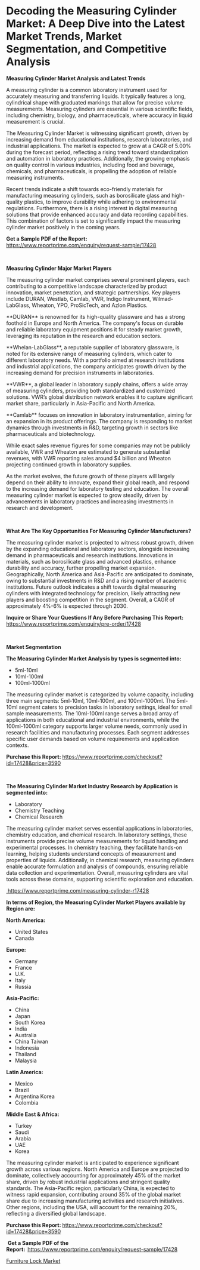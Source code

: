 <p><h1>Decoding the Measuring Cylinder Market: A Deep Dive into the Latest Market Trends, Market Segmentation, and Competitive Analysis</h1></p><p><strong>Measuring Cylinder Market Analysis and Latest Trends</strong></p>
<p><p>A measuring cylinder is a common laboratory instrument used for accurately measuring and transferring liquids. It typically features a long, cylindrical shape with graduated markings that allow for precise volume measurements. Measuring cylinders are essential in various scientific fields, including chemistry, biology, and pharmaceuticals, where accuracy in liquid measurement is crucial.</p><p>The Measuring Cylinder Market is witnessing significant growth, driven by increasing demand from educational institutions, research laboratories, and industrial applications. The market is expected to grow at a CAGR of 5.00% during the forecast period, reflecting a rising trend toward standardization and automation in laboratory practices. Additionally, the growing emphasis on quality control in various industries, including food and beverage, chemicals, and pharmaceuticals, is propelling the adoption of reliable measuring instruments.</p><p>Recent trends indicate a shift towards eco-friendly materials for manufacturing measuring cylinders, such as borosilicate glass and high-quality plastics, to improve durability while adhering to environmental regulations. Furthermore, there is a rising interest in digital measuring solutions that provide enhanced accuracy and data recording capabilities. This combination of factors is set to significantly impact the measuring cylinder market positively in the coming years.</p></p>
<p><strong>Get a Sample PDF of the Report:&nbsp;</strong> <a href="https://www.reportprime.com/enquiry/request-sample/17428?utm_campaign=2653&utm_medium=2&utm_source=Github&utm_content=ia&utm_term=18032025&utm_id=measuring-cylinder">https://www.reportprime.com/enquiry/request-sample/17428</a></p>
<p>&nbsp;</p>
<p><strong>Measuring Cylinder Major Market Players</strong></p>
<p><p>The measuring cylinder market comprises several prominent players, each contributing to a competitive landscape characterized by product innovation, market penetration, and strategic partnerships. Key players include DURAN, Westlab, Camlab, VWR, Indigo Instrument, Wilmad-LabGlass, Wheaton, YPO, ProSicTech, and Azlon Plastics.</p><p>**DURAN** is renowned for its high-quality glassware and has a strong foothold in Europe and North America. The company's focus on durable and reliable laboratory equipment positions it for steady market growth, leveraging its reputation in the research and education sectors.</p><p>**Whelan-LabGlass**, a reputable supplier of laboratory glassware, is noted for its extensive range of measuring cylinders, which cater to different laboratory needs. With a portfolio aimed at research institutions and industrial applications, the company anticipates growth driven by the increasing demand for precision instruments in laboratories.</p><p>**VWR**, a global leader in laboratory supply chains, offers a wide array of measuring cylinders, providing both standardized and customized solutions. VWR’s global distribution network enables it to capture significant market share, particularly in Asia-Pacific and North America.</p><p>**Camlab** focuses on innovation in laboratory instrumentation, aiming for an expansion in its product offerings. The company is responding to market dynamics through investments in R&D, targeting growth in sectors like pharmaceuticals and biotechnology.</p><p>While exact sales revenue figures for some companies may not be publicly available, VWR and Wheaton are estimated to generate substantial revenues, with VWR reporting sales around $4 billion and Wheaton projecting continued growth in laboratory supplies.</p><p>As the market evolves, the future growth of these players will largely depend on their ability to innovate, expand their global reach, and respond to the increasing demand for laboratory testing and education. The overall measuring cylinder market is expected to grow steadily, driven by advancements in laboratory practices and increasing investments in research and development.</p></p>
<p>&nbsp;</p>
<p><strong>What Are The Key Opportunities For Measuring Cylinder Manufacturers?</strong></p>
<p><p>The measuring cylinder market is projected to witness robust growth, driven by the expanding educational and laboratory sectors, alongside increasing demand in pharmaceuticals and research institutions. Innovations in materials, such as borosilicate glass and advanced plastics, enhance durability and accuracy, further propelling market expansion. Geographically, North America and Asia-Pacific are anticipated to dominate, owing to substantial investments in R&D and a rising number of academic institutions. Future outlook indicates a shift towards digital measuring cylinders with integrated technology for precision, likely attracting new players and boosting competition in the segment. Overall, a CAGR of approximately 4%-6% is expected through 2030.</p></p>
<p><strong>Inquire or Share Your Questions If Any Before Purchasing This Report:</strong> <a href="https://www.reportprime.com/enquiry/pre-order/17428?utm_campaign=2653&utm_medium=2&utm_source=Github&utm_content=ia&utm_term=18032025&utm_id=measuring-cylinder">https://www.reportprime.com/enquiry/pre-order/17428</a></p>
<p>&nbsp;</p>
<p><strong>Market Segmentation</strong></p>
<p><strong>The Measuring Cylinder Market Analysis by types is segmented into:</strong></p>
<p><ul><li>5ml-10ml</li><li>10ml-100ml</li><li>100ml-1000ml</li></ul></p>
<p><p>The measuring cylinder market is categorized by volume capacity, including three main segments: 5ml-10ml, 10ml-100ml, and 100ml-1000ml. The 5ml-10ml segment caters to precision tasks in laboratory settings, ideal for small sample measurements. The 10ml-100ml range serves a broad array of applications in both educational and industrial environments, while the 100ml-1000ml category supports larger volume needs, commonly used in research facilities and manufacturing processes. Each segment addresses specific user demands based on volume requirements and application contexts.</p></p>
<p><strong>Purchase this Report:&nbsp;</strong><a href="https://www.reportprime.com/checkout?id=17428&price=3590&utm_campaign=2653&utm_medium=2&utm_source=Github&utm_content=ia&utm_term=18032025&utm_id=measuring-cylinder">https://www.reportprime.com/checkout?id=17428&price=3590</a></p>
<p>&nbsp;</p>
<p><strong>The Measuring Cylinder Market Industry Research by Application is segmented into:</strong></p>
<p><ul><li>Laboratory</li><li>Chemistry Teaching</li><li>Chemical Research</li></ul></p>
<p><p>The measuring cylinder market serves essential applications in laboratories, chemistry education, and chemical research. In laboratory settings, these instruments provide precise volume measurements for liquid handling and experimental processes. In chemistry teaching, they facilitate hands-on learning, helping students understand concepts of measurement and properties of liquids. Additionally, in chemical research, measuring cylinders enable accurate formulation and analysis of compounds, ensuring reliable data collection and experimentation. Overall, measuring cylinders are vital tools across these domains, supporting scientific exploration and education.</p></p>
<p><a href="https://www.reportprime.com/measuring-cylinder-r17428?utm_campaign=2653&utm_medium=2&utm_source=Github&utm_content=ia&utm_term=18032025&utm_id=measuring-cylinder">&nbsp;https://www.reportprime.com/measuring-cylinder-r17428</a></p>
<p><strong>In terms of Region, the Measuring Cylinder Market Players available by Region are:</strong></p>
<p>
    <p> <strong> North America: </strong>
        <ul>
            <li>United States</li>
            <li>Canada</li>
        </ul>
        </p> 
    <p> <strong> Europe: </strong>
        <ul>
            <li>Germany</li>
            <li>France</li>
            <li>U.K.</li>
            <li>Italy</li>
            <li>Russia</li>
        </ul>
        </p> 
    <p> <strong> Asia-Pacific: </strong>
        <ul>
            <li>China</li>
            <li>Japan</li>
            <li>South Korea</li>
            <li>India</li>
            <li>Australia</li>
            <li>China Taiwan</li>
            <li>Indonesia</li>
            <li>Thailand</li>
            <li>Malaysia</li>
        </ul>
        </p> 
    <p> <strong> Latin America: </strong>
        <ul>
            <li>Mexico</li>
            <li>Brazil</li>
            <li>Argentina Korea</li>
            <li>Colombia</li>
        </ul>
        </p> 
    <p> <strong> Middle East & Africa: </strong>
        <ul>
            <li>Turkey</li>
            <li>Saudi</li>
            <li>Arabia</li>
            <li>UAE</li>
            <li>Korea</li>
        </ul>
    </p>
    </p>
<p><p>The measuring cylinder market is anticipated to experience significant growth across various regions. North America and Europe are projected to dominate, collectively accounting for approximately 45% of the market share, driven by robust industrial applications and stringent quality standards. The Asia-Pacific region, particularly China, is expected to witness rapid expansion, contributing around 35% of the global market share due to increasing manufacturing activities and research initiatives. Other regions, including the USA, will account for the remaining 20%, reflecting a diversified global landscape.</p></p>
<p><strong>Purchase this Report: </strong><a href="https://www.reportprime.com/checkout?id=17428&price=3590&utm_campaign=2653&utm_medium=2&utm_source=Github&utm_content=ia&utm_term=18032025&utm_id=measuring-cylinder">https://www.reportprime.com/checkout?id=17428&price=3590</a></p>
<p>&nbsp;<strong>Get a Sample PDF of the Report:&nbsp;&nbsp;</strong><a href="https://www.reportprime.com/enquiry/request-sample/17428?utm_campaign=2653&utm_medium=2&utm_source=Github&utm_content=ia&utm_term=18032025&utm_id=measuring-cylinder">https://www.reportprime.com/enquiry/request-sample/17428</a></p>
<p><strong></strong></p>
<p><p><a href="https://github.com/toldenargelia86/Market-Research-Report-List-1/blob/main/furniture-lock-market.md?utm_campaign=2653&utm_medium=2&utm_source=Github&utm_content=ia&utm_term=18032025&utm_id=measuring-cylinder">Furniture Lock Market</a></p></p>